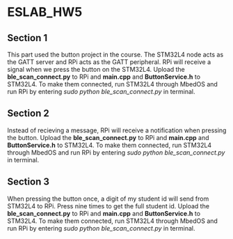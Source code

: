 # ESLAB_HW5

## Section 1

This part used the button project in the course. The STM32L4 node acts as the GATT server and RPi acts as the GATT peripheral. RPi will receive a signal when we press the button on the STM32L4. Upload the **ble_scan_connect.py** to RPi and **main.cpp** and  **ButtonService.h** to STM32L4. To make them connected, run STM32L4 through MbedOS and run RPi by entering *sudo python ble_scan_connect.py* in terminal.

## Section 2

Instead of recieving a message, RPi will receive a notification when pressing the button. Upload the **ble_scan_connect.py** to RPi and **main.cpp** and  **ButtonService.h** to STM32L4. To make them connected, run STM32L4 through MbedOS and run RPi by entering *sudo python ble_scan_connect.py* in terminal.

## Section 3

When pressing the button once, a digit of my student id will send from STM32L4 to RPi. Press nine times to get the full student id. Upload the **ble_scan_connect.py** to RPi and **main.cpp** and  **ButtonService.h** to STM32L4. To make them connected, run STM32L4 through MbedOS and run RPi by entering *sudo python ble_scan_connect.py* in terminal.
